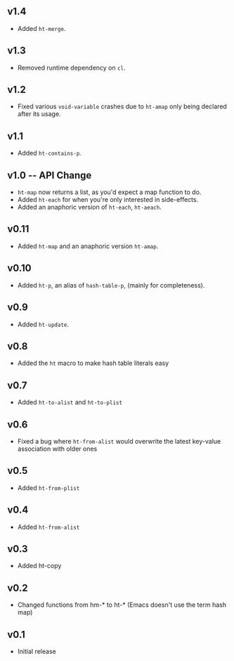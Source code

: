 ## v1.4

* Added `ht-merge`.

## v1.3

* Removed runtime dependency on `cl`.

## v1.2

* Fixed various `void-variable` crashes due to `ht-amap` only being
  declared after its usage.

## v1.1

* Added `ht-contains-p`.

## v1.0 -- API Change

* `ht-map` now returns a list, as you'd expect a map function to do.
* Added `ht-each` for when you're only interested in side-effects.
* Added an anaphoric version of `ht-each`, `ht-aeach`.

## v0.11

* Added `ht-map` and an anaphoric version `ht-amap`.

## v0.10

* Added `ht-p`, an alias of `hash-table-p`, (mainly for completeness).

## v0.9

* Added `ht-update`.

## v0.8

* Added the `ht` macro to make hash table literals easy

## v0.7

* Added `ht-to-alist` and `ht-to-plist`

## v0.6

* Fixed a bug where `ht-from-alist` would overwrite the latest key-value
  association with older ones

## v0.5

* Added `ht-from-plist`

## v0.4

* Added `ht-from-alist`

## v0.3

* Added ht-copy

## v0.2

* Changed functions from hm-* to ht-* (Emacs doesn't use the term hash map)

## v0.1

* Initial release
